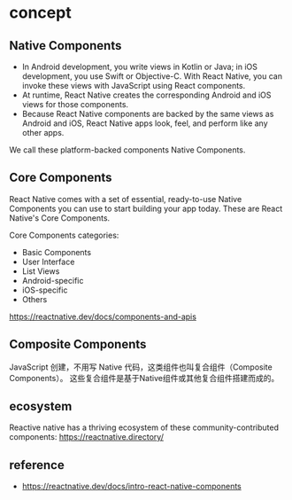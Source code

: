 # concept

## Native Components
- In Android development, you write views in Kotlin or Java; in iOS development, you use Swift or Objective-C. With React Native, you can invoke these views with JavaScript using React components.
- At runtime, React Native creates the corresponding Android and iOS views for those components.
- Because React Native components are backed by the same views as Android and iOS, React Native apps look, feel, and perform like any other apps. 

We call these platform-backed components Native Components.

## Core Components
React Native comes with a set of essential, ready-to-use Native Components you can use to start building your app today. These are React Native's Core Components.

Core Components categories:
- Basic Components
- User Interface 
- List Views
- Android-specific
- iOS-specific
- Others
  
https://reactnative.dev/docs/components-and-apis

## Composite Components
JavaScript 创建，不用写 Native 代码，这类组件也叫复合组件（Composite Components）。
这些复合组件是基于Native组件或其他复合组件搭建而成的。

## ecosystem
Reactive native has a thriving ecosystem of these community-contributed components:
https://reactnative.directory/


## reference
- https://reactnative.dev/docs/intro-react-native-components